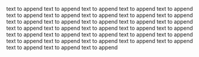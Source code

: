 text to append
text to append
text to append
text to append
text to append
text to append
text to append
text to append
text to append
text to append
text to append
text to append
text to append
text to append
text to append
text to append
text to append
text to append
text to append
text to append
text to append
text to append
text to append
text to append
text to append
text to append
text to append
text to append
text to append
text to append
text to append
text to append
text to append
